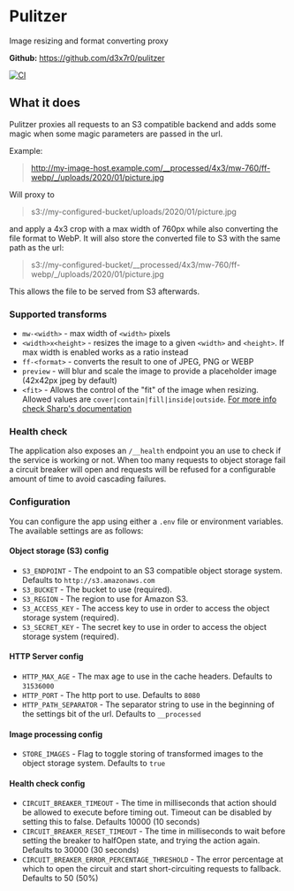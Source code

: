 # Pulitzer
Image resizing and format converting proxy

**Github:** https://github.com/d3x7r0/pulitzer

[![CI](https://github.com/d3x7r0/pulitzer/workflows/CI/badge.svg?branch=master)](https://github.com/d3x7r0/pulitzer)

## What it does
Pulitzer proxies all requests to an S3 compatible backend and adds some magic when some magic parameters are passed in the url.

Example:
> http://my-image-host.example.com/__processed/4x3/mw-760/ff-webp/_/uploads/2020/01/picture.jpg

Will proxy to
> s3://my-configured-bucket/uploads/2020/01/picture.jpg

and apply a 4x3 crop with a max width of 760px while also converting the file format to WebP.
It will also store the converted file to S3 with the same path as the url:
> s3://my-configured-bucket/__processed/4x3/mw-760/ff-webp/_/uploads/2020/01/picture.jpg

This allows the file to be served from S3 afterwards.

### Supported transforms

- `mw-<width>` - max width of `<width>` pixels
- `<width>x<height>` - resizes the image to a given `<width>` and `<height>`. If max width is enabled works as a ratio instead
- `ff-<format>` - converts the result to one of JPEG, PNG or WEBP
- `preview` - will blur and scale the image to provide a placeholder image (42x42px jpeg by default)
- `<fit>` - Allows the control of the "fit" of the image when resizing. Allowed values are `cover|contain|fill|inside|outside`. [For more info check Sharp's documentation](https://sharp.pixelplumbing.com/api-resize)

### Health check

The application also exposes an `/__health` endpoint you an use to check if the service is working or not.
When too many requests to object storage fail a circuit breaker will open and requests will be refused for a configurable amount of time to avoid cascading failures.

### Configuration

You can configure the app using either a `.env` file or environment variables. The available settings are as follows:

#### Object storage (S3) config
- `S3_ENDPOINT` - The endpoint to an S3 compatible object storage system. Defaults to `http://s3.amazonaws.com`
- `S3_BUCKET` - The bucket to use (required).
- `S3_REGION` - The region to use for Amazon S3.
- `S3_ACCESS_KEY` - The access key to use in order to access the object storage system (required).
- `S3_SECRET_KEY` - The secret key to use in order to access the object storage system (required).

#### HTTP Server config
- `HTTP_MAX_AGE` - The max age to use in the cache headers. Defaults to `31536000`
- `HTTP_PORT` - The http port to use. Defaults to `8080`
- `HTTP_PATH_SEPARATOR` - The separator string to use in the beginning of the settings bit of the url. Defaults to `__processed`

#### Image processing config
- `STORE_IMAGES` - Flag to toggle storing of transformed images to the object storage system. Defaults to `true`

#### Health check config
- `CIRCUIT_BREAKER_TIMEOUT` - The time in milliseconds that action should be allowed to execute before timing out. Timeout can be disabled by setting this to false. Defaults 10000 (10 seconds)
- `CIRCUIT_BREAKER_RESET_TIMEOUT` - The time in milliseconds to wait before setting the breaker to halfOpen state, and trying the action again. Defaults to 30000 (30 seconds)
- `CIRCUIT_BREAKER_ERROR_PERCENTAGE_THRESHOLD` - The error percentage at which to open the circuit and start short-circuiting requests to fallback. Defaults to 50 (50%)
